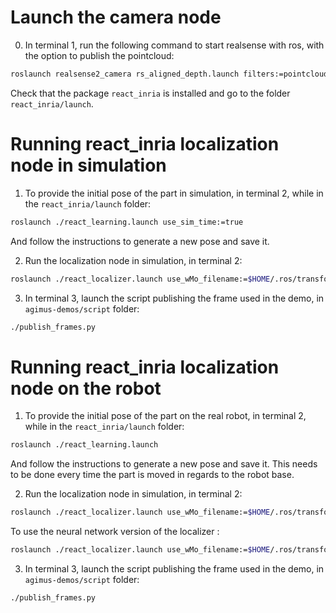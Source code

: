 # Launch the camera node

0. In terminal 1, run the following command to start realsense with ros, with the option to publish the pointcloud:
```bash
roslaunch realsense2_camera rs_aligned_depth.launch filters:=pointcloud
```

Check that the package ```react_inria``` is installed and go to the folder ```react_inria/launch```.

# Running react_inria localization node in simulation

1. To provide the initial pose of the part in simulation, in terminal 2, while in the  ```react_inria/launch``` folder:

```bash
roslaunch ./react_learning.launch use_sim_time:=true
```
And follow the instructions to generate a new pose and save it.

2. Run the localization node in simulation, in terminal 2:

```bash
roslaunch ./react_localizer.launch use_wMo_filename:=$HOME/.ros/transform_wMo.yaml use_oMo_filename:=$HOME/.ros/transform_oMo.yaml use_aligned_depth:=false use_sim_time:=true
```

3. In terminal 3, launch the script publishing the frame used in the demo, in `agimus-demos/script` folder:

```bash
./publish_frames.py 
```

# Running react_inria localization node on the robot

1. To provide the initial pose of the part on the real robot, in terminal 2, while in the  ```react_inria/launch``` folder:

```bash
roslaunch ./react_learning.launch
```
And follow the instructions to generate a new pose and save it. This needs to be done every time the part is moved in regards to the robot base.

2. Run the localization node in simulation, in terminal 2:
```bash
roslaunch ./react_localizer.launch use_wMo_filename:=$HOME/.ros/transform_wMo.yaml use_oMo_filename:=$HOME/.ros/transform_oMo.yaml use_aligned_depth:=true
```

To use the neural network version of the localizer :
```bash
roslaunch ./react_localizer.launch use_wMo_filename:=$HOME/.ros/transform_wMo.yaml use_oMo_filename:=$HOME/.ros/transform_oMo.yaml use_dnn_localizer:=true
```

3. In terminal 3, launch the script publishing the frame used in the demo, in `agimus-demos/script` folder:

```bash
./publish_frames.py 
```